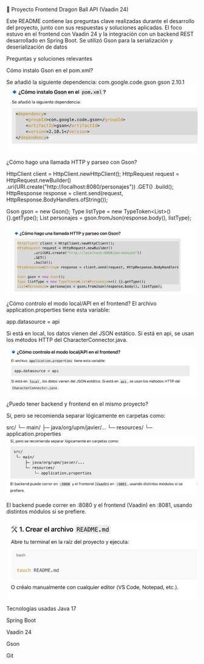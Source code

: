 🐉 Proyecto Frontend Dragon Ball API (Vaadin 24)

Este README contiene las preguntas clave realizadas durante el desarrollo del proyecto, junto con sus respuestas y soluciones aplicadas. El foco estuvo en el frontend con Vaadin 24 y la integración con un backend REST desarrollado en Spring Boot. Se utilizó Gson para la serialización y deserialización de datos


Preguntas y soluciones relevantes

Cómo instalo Gson en el pom.xml?

Se añadió la siguiente dependencia:
<dependency>
<groupId>com.google.code.gson</groupId>
<artifactId>gson</artifactId>
<version>2.10.1</version>
</dependency>
![img_3.png](img_3.png)


¿Cómo hago una llamada HTTP y parseo con Gson?

HttpClient client = HttpClient.newHttpClient();
HttpRequest request = HttpRequest.newBuilder()
.uri(URI.create("http://localhost:8080/personajes"))
.GET()
.build();
HttpResponse<String> response = client.send(request, HttpResponse.BodyHandlers.ofString());

Gson gson = new Gson();
Type listType = new TypeToken<List<Personaje>>() {}.getType();
List<Personaje> personajes = gson.fromJson(response.body(), listType);

![img_2.png](img_2.png)

¿Cómo controlo el modo local/API en el frontend?
El archivo application.properties tiene esta variable:

app.datasource = api

Si está en local, los datos vienen del JSON estático. Si está en api, se usan los métodos HTTP del CharacterConnector.java.

![img_1.png](img_1.png)

¿Puedo tener backend y frontend en el mismo proyecto?

Sí, pero se recomienda separar lógicamente en carpetas como:

src/
└─ main/
├─ java/org/upm/javier/...
└─ resources/
└─ application.properties
![img.png](img.png)

El backend puede correr en :8080 y el frontend (Vaadin) en :8081, usando distintos módulos si se prefiere.


![img_4.png](img_4.png)


Tecnologías usadas
Java 17

Spring Boot

Vaadin 24

Gson

Git